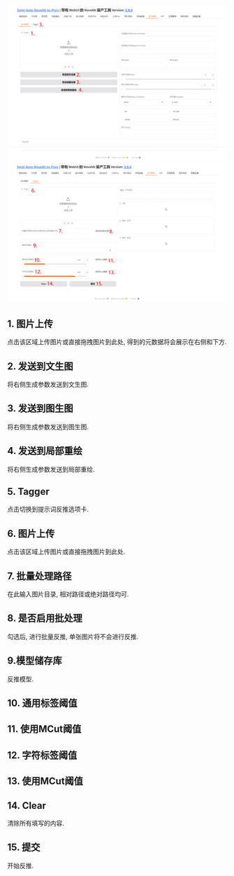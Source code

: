 ![](../assets/images/guide/mag/magic.png)
![](../assets/images/guide/mag/tagger.png)

## 1. 图片上传

点击该区域上传图片或直接拖拽图片到此处, 得到的元数据将会展示在右侧和下方.

## 2. 发送到文生图

将右侧生成参数发送到文生图.

## 3. 发送到图生图

将右侧生成参数发送到图生图.

## 4. 发送到局部重绘

将右侧生成参数发送到局部重绘.

## 5. Tagger

点击切换到提示词反推选项卡.

## 6. 图片上传

点击该区域上传图片或直接拖拽图片到此处.

## 7. 批量处理路径

在此输入图片目录, 相对路径或绝对路径均可.

## 8. 是否启用批处理

勾选后, 进行批量反推, 单张图片将不会进行反推.

## 9.模型储存库

反推模型.

## 10. 通用标签阈值

## 11. 使用MCut阈值

## 12. 字符标签阈值

## 13. 使用MCut阈值

## 14. Clear

清除所有填写的内容.

## 15. 提交

开始反推.
